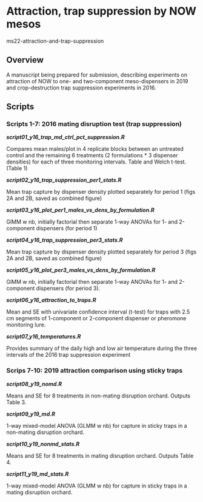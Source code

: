 # Attraction, trap suppression by NOW mesos

ms22-attraction-and-trap-suppression

## Overview

A manuscript being prepared for submission, describing experiments on 
attraction of NOW to one- and two-component meso-dispensers in 2019 and 
crop-destruction trap suppression experiments in 2016. 

## Scripts

### Scripts 1-7: 2016 mating disruption test (trap suppression)

***script01_y16_trap_md_ctrl_pct_suppression.R***

Compares mean males/plot in 4 replicate blocks between an untreated control 
and the remaining 6 treatments (2 formulations * 3 dispenser densities) for 
each of three monitoring intervals. Table and Welch t-test. (Table 1)

***script02_y16_trap_suppression_per1_stats.R*** 

Mean trap capture by dispenser density plotted separately for period 1 
(figs 2A and 2B, saved as combined figure)

***script03_y16_plot_per1_males_vs_dens_by_formulation.R*** 

GlMM w nb, initially factorial then separate 1-way ANOVAs for 1- and 2-component 
dispensers (for period 1)

***script04_y16_trap_suppression_per3_stats.R***

Mean trap capture by dispenser density plotted separately for period 3 
(figs 2A and 2B, saved as combined figure)

***script05_y16_plot_per3_males_vs_dens_by_formulation.R***

GlMM w nb, initially factorial then separate 1-way ANOVAs for 1- and 2-component 
dispensers (for period 3).
 
***script06_y16_attraction_to_traps.R***

Mean and SE with univariate confidence interval (t-test) for traps with 2.5 cm 
segments of 1-component or 2-component dispenser or pheromone monitoring lure.

***script07_y16_temperatures.R*** 

Provides summary of the daily high and low air temperature during the three 
intervals of the 2016 trap suppression experiment
 
### Scrips 7-10: 2019 attraction comparison using sticky traps

***script08_y19_nomd.R*** 
 
Means and SE for 8 treatments in non-mating disruption orchard. Outputs Table 3.

***script09_y19_md.R***

1-way mixed-model ANOVA (GLMM w nb) for capture in sticky traps in a non-mating 
disruption orchard.

***script10_y19_nonmd_stats.R***

Means and SE for 8 treatments in mating disruption orchard. Outputs Table 4.

***script11_y19_md_stats.R***

1-way mixed-model ANOVA (GLMM w nb) for capture in sticky traps in a mating 
disruption orchard.
 
